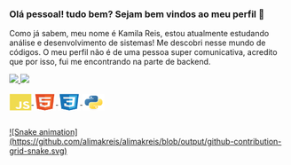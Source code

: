 ### Olá pessoal! tudo bem? Sejam bem vindos ao meu perfil 👋

Como já sabem, meu nome é Kamila Reis, estou atualmente estudando análise e desenvolvimento de sistemas! Me descobri nesse mundo de códigos.
O meu perfil não é de uma pessoa super comunicativa, acredito que por isso, fui me encontrando na parte de backend.

<div>
  <a href="https://github.com/alimakreis">
  <img height="180em" src="https://github-readme-stats.vercel.app/api?username=alimakreis&show_icons=true&theme=bear&include_all_commits=true&count_private=true"/>
  <img height="180em" src="https://github-readme-stats.vercel.app/api/top-langs/?username=alimakreis&layout=compact&langs_count=7&theme=bear"/>
</div>
  
<div style="display: inline_block"><br>
 <img align="center" alt="Kamis-Js" height="30" width="40" src="https://raw.githubusercontent.com/devicons/devicon/master/icons/javascript/javascript-plain.svg">
 <img align="center" alt="Kamis-HTML" height="30" width="40" src="https://raw.githubusercontent.com/devicons/devicon/master/icons/html5/html5-original.svg">
 <img align="center" alt="Kamis-CSS" height="30" width="40" src="https://raw.githubusercontent.com/devicons/devicon/master/icons/css3/css3-original.svg">
 <img align="center" alt="Kamis-Python" height="30" width="40" src="https://raw.githubusercontent.com/devicons/devicon/master/icons/python/python-original.svg">
</div>
                   
##
<div>
   ![Snake animation](https://github.com/alimakreis/alimakreis/blob/output/github-contribution-grid-snake.svg)
</div>  
